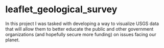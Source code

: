 # leaflet_geological_survey
 In this project I was tasked with developing a way to visualize USGS data that will allow them to better educate the public and other government organizations (and hopefully secure more funding) on issues facing our planet.
